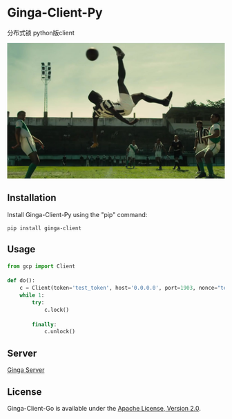Ginga-Client-Py
===============
分布式锁 python版client

![image](ginga.jpg)


Installation
------------

Install Ginga-Client-Py using the "pip" command:

    pip install ginga-client


Usage
-----
```python
from gcp import Client

def do():
    c = Client(token='test_token', host='0.0.0.0', port=1903, nonce="test_nonce")
    while 1:
        try:
            c.lock()

        finally:
            c.unlock()

```

Server
------------
[Ginga Server](https://github.com/FastSchnell/Ginga)

License
-------

Ginga-Client-Go is available under the [Apache License, Version 2.0](http://www.apache.org/licenses/LICENSE-2.0.html).
